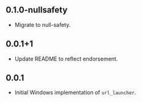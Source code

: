 ## 0.1.0-nullsafety

* Migrate to null-safety.

## 0.0.1+1

* Update README to reflect endorsement.

## 0.0.1

* Initial Windows implementation of `url_launcher`.
